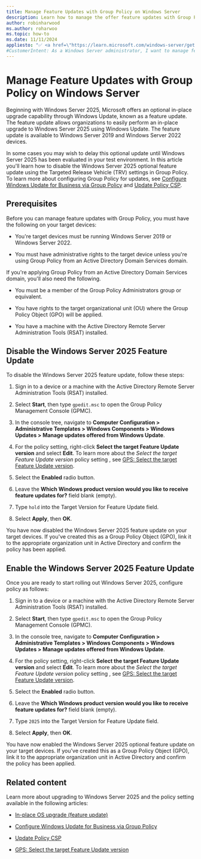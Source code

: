 ```yaml
---
title: Manage Feature Updates with Group Policy on Windows Server
description: Learn how to manage the offer feature updates with Group Policy on Windows Server 2022 and Windows Server 2019.
author: robinharwood
ms.author: roharwoo
ms.topic: how-to
ms.date: 11/11/2024
appliesto: "✅ <a href=\"https://learn.microsoft.com/windows-server/get-started/windows-server-release-info\" target=\"_blank\">Windows Server 2022</a>,✅ <a href=\"https://learn.microsoft.com/windows-server/get-started/windows-server-release-info\" target=\"_blank\">Windows Server 2019</a>"
#CustomerIntent: As a Windows Server administrator, I want to manage feature updates with Group Policy so that I can control when Windows Server 2025 is offered to my devices.
---
```




# Manage Feature Updates with Group Policy on Windows Server

Beginning with Windows Server 2025, Microsoft offers an optional in-place upgrade capability through Windows Update, known as a feature update. The feature update allows organizations to easily perform an in-place upgrade to Windows Server 2025 using Windows Update. The feature update is available to Windows Server 2019 and Windows Server 2022 devices.

In some cases you may wish to delay this optional update until Windows Server 2025 has been evaluated in your test environment. In this article you'll learn how to disable the Windows Server 2025 optional feature update using the Targeted Release Vehicle (TRV) settings in Group Policy. To learn more about configuring Group Policy for updates, see [Configure Windows Update for Business via Group Policy](/windows/deployment/update/waas-wufb-group-policy) and [Update Policy CSP](windows/client-management/mdm/policy-csp-update#targetreleaseversion).

## Prerequisites

Before you can manage feature updates with Group Policy, you must have the following on your target devices:

- You're target devices must be running Windows Server 2019 or Windows Server 2022.

- You must have administrative rights to the target device unless you're using Group Policy from an Active Directory Domain Services domain.

If you're applying Group Policy from an Active Directory Domain Services domain, you'll also need the following.

- You must be a member of the Group Policy Administrators group or equivalent.

- You have rights to the target organizational unit (OU) where the Group Policy Object (GPO) will be applied.

- You have a machine with the Active Directory Remote Server Administration Tools (RSAT) installed.

## Disable the Windows Server 2025 Feature Update

To disable the Windows Server 2025 feature update, follow these steps:

1. Sign in to a device or a machine with the Active Directory Remote Server Administration Tools (RSAT) installed.

1. Select **Start**, then type `gpedit.msc` to open the Group Policy Management Console (GPMC).

1. In the console tree, navigate to **Computer Configuration > Administrative Templates > Windows Components > Windows Updates > Manage updates offered from Windows Update**.

1. For the policy setting, right-click **Select the target Feature Update version** and select **Edit**. To learn more about the _Select the target Feature Update version_ policy setting , see [GPS: Select the target Feature Update version](https://gpsearch.azurewebsites.net/Default.aspx?PolicyID=15143).

1. Select the **Enabled** radio button.

1. Leave the **Which Windows product version would you like to receive feature updates for?** field blank (empty).

1. Type `hold` into the Target Version for Feature Update field.

1. Select **Apply**, then **OK**.

You have now disabled the Windows Server 2025 feature update on your target devices. If you've created this as a Group Policy Object (GPO), link it to the appropriate organization unit in Active Directory and confirm the policy has been applied.

## Enable the Windows Server 2025 Feature Update

Once you are ready to start rolling out Windows Server 2025, configure policy as follows:

1. Sign in to a device or a machine with the Active Directory Remote Server Administration Tools (RSAT) installed.

1. Select **Start**, then type `gpedit.msc` to open the Group Policy Management Console (GPMC).

1. In the console tree, navigate to **Computer Configuration > Administrative Templates > Windows Components > Windows Updates > Manage updates offered from Windows Update**.

1. For the policy setting, right-click **Select the target Feature Update version** and select **Edit**. To learn more about the _Select the target Feature Update version_ policy setting , see [GPS: Select the target Feature Update version](https://gpsearch.azurewebsites.net/Default.aspx?PolicyID=15143).

1. Select the **Enabled** radio button.

1. Leave the **Which Windows product version would you like to receive feature updates for?** field blank (empty).

1. Type `2025` into the Target Version for Feature Update field.

1. Select **Apply**, then **OK**.

You have now enabled the Windows Server 2025 optional feature update on your target devices. If you've created this as a Group Policy Object (GPO), link it to the appropriate organization unit in Active Directory and confirm the policy has been applied.

## Related content

Learn more about upgrading to Windows Server 2025 and the policy setting available in the following articles:

- [In-place OS upgrade (feature update)](install-upgrade-migrate.md#in-place-os-upgrade-feature-update)

- [Configure Windows Update for Business via Group Policy](/windows/deployment/update/waas-wufb-group-policy)

- [Update Policy CSP](windows/client-management/mdm/policy-csp-update#targetreleaseversion)

- [GPS: Select the target Feature Update version](https://gpsearch.azurewebsites.net/Default.aspx?PolicyID=15143)
